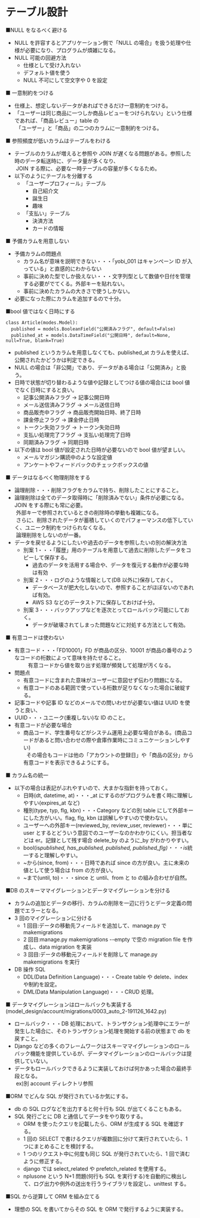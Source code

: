 # テーブル設計

■NULL をなるべく避ける

- NULL を許容するとアプリケーション側で「NULL の場合」を扱う処理や仕様が必要になり、プログラムが煩雑になる。
- NULL 可能の回避方法
  - 仕様として受け入れない
  - デフォルト値を使う
  - NULL 不可にして空文字や 0 を設定

■ 一意制約をつける

- 仕様上、想定しないデータがあればできるだけ一意制約をつける。
- 「ユーザーは同じ商品に一つしか商品レビューをつけられない」という仕様であれば、「商品レビュー」table の  
  &nbsp;「ユーザー」と「商品」の二つのカラムに一意制約をつける。

■ 参照頻度が低いカラムはテーブルをわける

- テーブルのカラムが増えると参照や JOIN が遅くなる問題がある。参照した時のデータ転送時に、データ量が多くなり、  
  &nbsp;JOIN する際に、必要な一時テーブルの容量が多くなるため。
- 以下のようにテーブルを分離する
  - 「ユーザープロフィール」テーブル
    - 自己紹介文
    - 誕生日
    - 趣味
  - 「支払い」テーブル
    - 決済方法
    - カードの情報

■ 予備カラムを用意しない

- 予備カラムの問題点
  - カラム名が意味を説明できない・・・「yobi_001 はキャンペーン ID が入っている」と直感的にわからない
  - 事前に決めた型でしか扱えない・・・文字列型として数値や日付を管理する必要がでてくる。外部キーを貼れない。
  - 事前に決めたカラムの大きさで使うしかない。
- 必要になった際にカラムを追加するので十分。

■bool 値ではなく日時にする

```python:
class Article(modes.Model):
  published = models.BooleanField("公開済みフラグ", default=False)
  published_at = models.DataTimeField("公開日時", default=None, null=True, blank=True)
```

- published というカラムを用意しなくても、published_at カラムを使えば、公開されたかどうかは判定できる。
- NULL の場合は「非公開」であり、データがある場合は「公開済み」と扱う。
- 日時で状態が切り替わるような値や記録としてつける値の場合には bool 値でなく日時にすると良い。
  - 記事公開済みフラグ → 記事公開日時
  - メール送信済みフラグ → メール送信日時
  - 商品販売中フラグ → 商品販売開始日時、終了日時
  - 課金停止フラグ → 課金停止日時
  - トークン失効フラグ → トークン失効日時
  - 支払い処理完了フラグ → 支払い処理完了日時
  - 同期済みフラグ → 同期日時
- 以下の値は bool 値が設定された日時が必要ないので bool 値が望ましい。
  - メールマガジン購読中のような設定値
  - アンケートやフィードバックのチェックボックスの値

■ データはなるべく物理削除をする

- 論理削除・・・削除フラグをカラムで持ち、削除したことにすること。
- 論理削除は全てのデータ取得時に「削除済みでない」条件が必要になる。JOIN をする際にも常に必要。  
  &nbsp;外部キーで参照されているときの削除時の挙動も複雑になる。  
  &nbsp;さらに、削除されたデータが蓄積していくのでパフォーマンスの低下していく、ユニーク制約をつけられなくなる。  
  &nbsp;論理削除をしないのが一番。
- データを戻せるようにしたいや過去のデータを参照したいの別の解決方法
  - 別案 1・・・「履歴」用のテーブルを用意して過去に削除したデータをコピーして保存する。
    - 過去のデータを活用する場合や、データを復元する動作が必要な時は有効
  - 別案 2・・・ログのような情報として(DB 以外に)保存しておく。
    - データベースが肥大化しないので、参照することがほぼないのであれば有効。
    - AWS S3 などのデータストアに保存しておけば十分。
  - 別案 3・・・バックアップなどを逐次とってロールバック可能にしておく。
    - データが破壊されてしまった問題などに対処する方法として有効。

■ 有意コードは使わない

- 有意コード・・・「FD10001」FD が商品の区分、10001 が商品の番号のようなコードの桁数によって意味を持たせること。  
  &emsp; &emsp; 有意コードから値を取り出す処理が頻発して処理が汚くなる。
- 問題点
  - 有意コードに含まれた意味がユーザーに意図せず伝わり問題になる。
  - 有意コードのある範囲で使っている桁数が足りなくなった場合に破綻する。
- 記事コードや記事 ID などのメールでの問いわせが必要ない値は UUID を使うと良い、
- UUID・・・ユニーク(重複しない)な ID のこと。
- 有意コードが必要な場合
  - 商品コード、学生番号などがシステム運用上必要な場合がある。(商品コードがあると問い合わせの際や倉庫作業時にコミュニケーションしやすい)  
    &nbsp;&nbsp;その場合もコードは他の「アカウントの登録日」や「商品の区分」から有意コードを表示できるようにする。

■ カラム名の統一

- 以下の場合は表記がぶれやすいので、大まかな指針を持っておく。
  - 日時(dt, datetime, at)・・・\_at にするのがプログラムを書く時に理解しやすい(expires_at など)
  - 種別(type, typ, flg, kbn)・・・Category などの別 table にして外部キーにした方がいい。flag, flg, kbn は誤解しやすいので使わない。
  - ユーザーへの外部キー(reviewed_by, review_user, reviewer)・・・単に user とするとどういう意図でのユーザーなのかわかりにくい。担当者などは er。記録として残す場合 delete_by のように\_by がわかりやすい。
  - bool(is*published, has_published, published, published_flg)・・・is*統一すると理解しやすい。
  - ~から(since, from)・・・日時であれば since の方が良い。主に未来の値として使う場合は from の方が良い。
  - ~まで(until, to)・・・since と until、from と to の組み合わせが自然。

■DB のスキーママイグレーションとデータマイグレーションを分ける

- カラムの追加とデータの移行、カラムの削除を一辺に行うとデータ定義の問題でエラーとなる。
- 3 回のマイグレーションに分ける
  - 1 回目:データの移動先フィールドを追加して、manage.py で makemigrations
  - 2 回目:manage.py makemigrations <app> --empty で空の migration file を作成し、data migration を実装
  - 3 回目:データの移動元フィールドを削除して manage.py makemigrations を実行
- DB 操作 SQL
  - DDL(Data Definition Language)・・・Create table や delete、index や制約を設定。
  - DML(Data Manipulation Language)・・・CRUD 処理。

■ データマイグレーションはロールバックも実装する(model_design/account/migrations/0003_auto_2-191126_1642.py)

- ロールバック・・・DB 処理において、トランザクション処理中にエラーが発生した場合に、そのトランザクション処理を開始する前の状態まで db を戻すこと。
- Django などの多くのフレームワークはスキーママイグレーションのロールバック機能を提供しているが、データマイグレーションのロールバックは提供していない。
- データもロールバックできるように実装しておけば何かあった場合の最終手段となる。  
  &nbsp;ex)別 account ディレクトリ参照

■ORM でどんな SQL が発行されているか気にする。

- db の SQL ログなどを出力すると何十行も SQL が出てくることもある。
- SQL 発行ごとに DB と通信してデータをやり取りする。
  - ORM を使ったクエリを記載したら、ORM が生成する SQL を確認する。
  - 1 回の SELECT で書けるクエリが複数回に分けて実行されていたら、1 つにまとめることを検討する。
  - 1 つのリクエスト中に何度も同じ SQL が発行されていたら、1 回で済むように修正する。
  - django では select_related や prefetch_related を使用する。
  - nplusone という N+1 問題(何行も SQL を実行する)を自動的に検出して、ログ出力や例外の送出を行うライブラリを設定し、unittest する。

■SQL から逆算して ORM を組み立てる

- 理想の SQL を書いてからその SQL を ORM で発行するように実装する。
